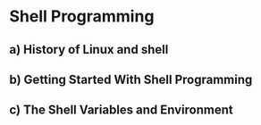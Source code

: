 # Shell Programming

## a) History of Linux and shell
## b) Getting Started With Shell Programming
## c) The Shell Variables and Environment